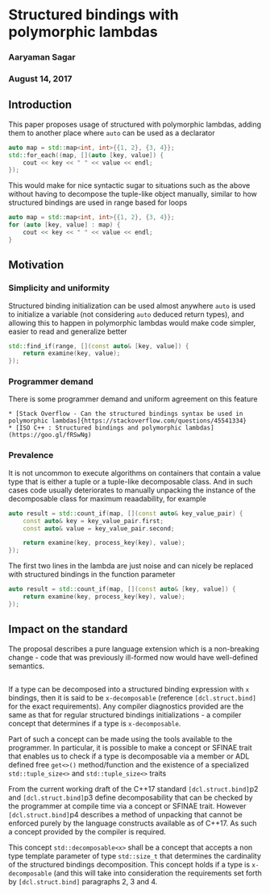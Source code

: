 # Structured bindings with polymorphic lambdas
### Aaryaman Sagar
### August 14, 2017

## Introduction

This paper proposes usage of structured with polymorphic lambdas, adding them
to another place where `auto` can be used as a declarator

```c++
auto map = std::map<int, int>{{1, 2}, {3, 4}};
std::for_each((map, [](auto [key, value]) {
    cout << key << " " << value << endl;
});

```

This would make for nice syntactic sugar to situations such as the above
without having to decompose the tuple-like object manually, similar to how
structured bindings are used in range based for loops

```c++
auto map = std::map<int, int>{{1, 2}, {3, 4}};
for (auto [key, value] : map) {
    cout << key << " " << value << endl;
}
```

## Motivation

### Simplicity and uniformity
Structured binding initialization can be used almost anywhere `auto` is
used to initialize a variable (not considering `auto` deduced return
types), and allowing this to happen in polymorphic lambdas would make code
simpler, easier to read and generalize better

```c++
std::find_if(range, [](const auto& [key, value]) {
    return examine(key, value);
});
```

### Programmer demand
There is some programmer demand and uniform agreement on this feature

    * [Stack Overflow - Can the structured bindings syntax be used in polymorphic lambdas]{https://stackoverflow.com/questions/45541334}
    * [ISO C++ : Structured bindings and polymorphic lambdas](https://goo.gl/fRSwNg)

### Prevalence
It is not uncommon to execute algorithms on containers that contain a value
type that is either a tuple or a tuple-like decomposable class.  And in such
cases code usually deteriorates to manually unpacking the instance of the
decomposable class for maximum reaadability, for example

```c++
auto result = std::count_if(map, [](const auto& key_value_pair) {
    const auto& key = key_value_pair.first;
    const auto& value = key_value_pair.second;

    return examine(key, process_key(key), value);
});
```

The first two lines in the lambda are just noise and can nicely be replaced
with structured bindings in the function parameter

```c++
auto result = std::count_if(map, [](const auto& [key, value]) {
    return examine(key, process_key(key), value);
});
```


## Impact on the standard
The proposal describes a pure language extension which is a non-breaking
change - code that was previously ill-formed now would have well-defined
semantics.

##
If a type can be decomposed into a structured binding expression with
`x` bindings, then it is said to be `x-decomposable` (reference
`[dcl.struct.bind]` for the exact requirements).  Any compiler
diagnostics provided are the same as that for regular structured bindings
initializations - a compiler concept that determines if a type is
`x-decomposable`.

Part of such a concept can be made using the tools available to the
programmer.  In particular, it is possible to make a concept or SFINAE trait
that enables us to check if a type is decomposable via a member or ADL defined
free `get<>()` method/function and the existence of a specialized
`std::tuple_size<>` and `std::tuple_size<>` traits

From the current working draft of the C++17 standard `[dcl.struct.bind]`p2 and
`[dcl.struct.bind]`p3 define decomposability that can be checked by the
programmer at compile time via a concept or SFINAE trait.  However
`[dcl.struct.bind]`p4 describes a method of unpacking that cannot be enforced
purely by the language constructs available as of C++17.  As such a concept
provided by the compiler is required.

This concept `std::decomposable<x>` shall be a concept that accepts a non type
template parameter of type `std::size_t` that determines the cardinality of
the structured bindings decomposition.  This concept holds if a type is
`x-decomposable` (and this will take into consideration the requirements set
forth by `[dcl.struct.bind]` paragraphs 2, 3 and 4.


